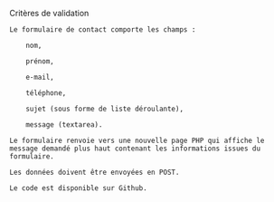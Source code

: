 Critères de validation

    Le formulaire de contact comporte les champs :

        nom,

        prénom,

        e-mail,

        téléphone,

        sujet (sous forme de liste déroulante),

        message (textarea).

    Le formulaire renvoie vers une nouvelle page PHP qui affiche le message demandé plus haut contenant les informations issues du formulaire.

    Les données doivent être envoyées en POST.

    Le code est disponible sur Github.
